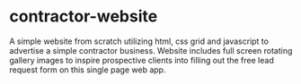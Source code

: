 # contractor-website

A simple website from scratch utilizing html, css grid and javascript to advertise a simple contractor business. Website includes full screen rotating gallery images to inspire prospective clients into filling out the free lead request form on this single page web app.
